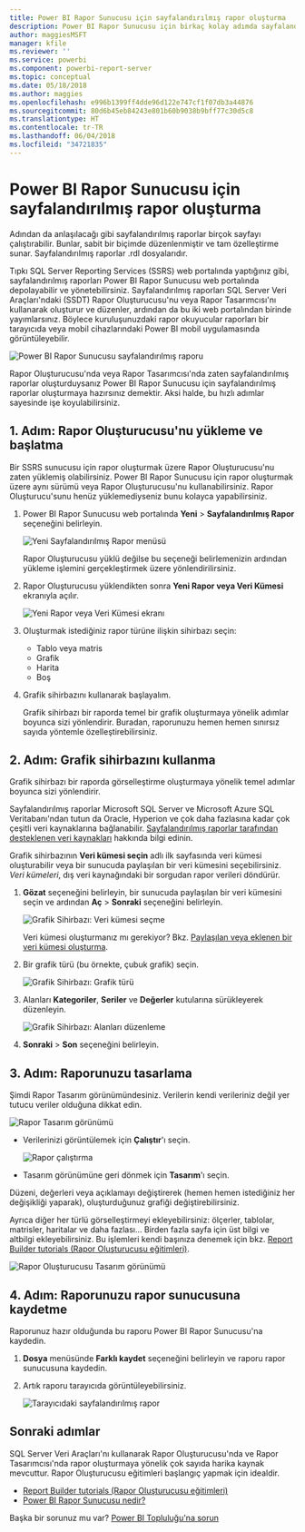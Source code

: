 ```yaml
---
title: Power BI Rapor Sunucusu için sayfalandırılmış rapor oluşturma
description: Power BI Rapor Sunucusu için birkaç kolay adımda sayfalandırılmış rapor oluşturmayı öğrenin.
author: maggiesMSFT
manager: kfile
ms.reviewer: ''
ms.service: powerbi
ms.component: powerbi-report-server
ms.topic: conceptual
ms.date: 05/18/2018
ms.author: maggies
ms.openlocfilehash: e996b1399ff4dde96d122e747cf1f07db3a44876
ms.sourcegitcommit: 80d6b45eb84243e801b60b9038b9bff77c30d5c8
ms.translationtype: HT
ms.contentlocale: tr-TR
ms.lasthandoff: 06/04/2018
ms.locfileid: "34721835"
---
```

# <a name="create-a-paginated-report-for-power-bi-report-server"></a>Power BI Rapor Sunucusu için sayfalandırılmış rapor oluşturma
Adından da anlaşılacağı gibi sayfalandırılmış raporlar birçok sayfayı çalıştırabilir. Bunlar, sabit bir biçimde düzenlenmiştir ve tam özelleştirme sunar. Sayfalandırılmış raporlar .rdl dosyalarıdır.

Tıpkı SQL Server Reporting Services (SSRS) web portalında yaptığınız gibi, sayfalandırılmış raporları Power BI Rapor Sunucusu web portalında depolayabilir ve yönetebilirsiniz. Sayfalandırılmış raporları SQL Server Veri Araçları'ndaki (SSDT) Rapor Oluşturucusu'nu veya Rapor Tasarımcısı'nı kullanarak oluşturur ve düzenler, ardından da bu iki web portalından birinde yayımlarsınız. Böylece kuruluşunuzdaki rapor okuyucular raporları bir tarayıcıda veya mobil cihazlarındaki Power BI mobil uygulamasında görüntüleyebilir.

![Power BI Rapor Sunucusu sayfalandırılmış raporu](media/quickstart-create-paginated-report/reportserver-paginated-report.png)

Rapor Oluşturucusu'nda veya Rapor Tasarımcısı'nda zaten sayfalandırılmış raporlar oluşturduysanız Power BI Rapor Sunucusu için sayfalandırılmış raporlar oluşturmaya hazırsınız demektir. Aksi halde, bu hızlı adımlar sayesinde işe koyulabilirsiniz.

## <a name="step-1-install-and-start-report-builder"></a>1. Adım: Rapor Oluşturucusu'nu yükleme ve başlatma
Bir SSRS sunucusu için rapor oluşturmak üzere Rapor Oluşturucusu'nu zaten yüklemiş olabilirsiniz. Power BI Rapor Sunucusu için rapor oluşturmak üzere aynı sürümü veya Rapor Oluşturucusu'nu kullanabilirsiniz. Rapor Oluşturucu'sunu henüz yüklemediyseniz bunu kolayca yapabilirsiniz.

1. Power BI Rapor Sunucusu web portalında **Yeni** > **Sayfalandırılmış Rapor** seçeneğini belirleyin.
   
    ![Yeni Sayfalandırılmış Rapor menüsü](media/quickstart-create-paginated-report/reportserver-new-paginated-report-menu.png)
   
    Rapor Oluşturucusu yüklü değilse bu seçeneği belirlemenizin ardından yükleme işlemini gerçekleştirmek üzere yönlendirilirsiniz.
2. Rapor Oluşturucusu yüklendikten sonra **Yeni Rapor veya Veri Kümesi**  ekranıyla açılır.
   
    ![Yeni Rapor veya Veri Kümesi ekranı](media/quickstart-create-paginated-report/reportserver-paginated-new-report-screen.png)
3. Oluşturmak istediğiniz rapor türüne ilişkin sihirbazı seçin:
   
   * Tablo veya matris
   * Grafik
   * Harita
   * Boş
4. Grafik sihirbazını kullanarak başlayalım.
   
    Grafik sihirbazı bir raporda temel bir grafik oluşturmaya yönelik adımlar boyunca sizi yönlendirir. Buradan, raporunuzu hemen hemen sınırsız sayıda yöntemle özelleştirebilirsiniz.

## <a name="step-2-go-through-the-chart-wizard"></a>2. Adım: Grafik sihirbazını kullanma
Grafik sihirbazı bir raporda görselleştirme oluşturmaya yönelik temel adımlar boyunca sizi yönlendirir.

Sayfalandırılmış raporlar Microsoft SQL Server ve Microsoft Azure SQL Veritabanı'ndan tutun da Oracle, Hyperion ve çok daha fazlasına kadar çok çeşitli veri kaynaklarına bağlanabilir. [Sayfalandırılmış raporlar tarafından desteklenen veri kaynakları](connect-data-sources.md) hakkında bilgi edinin.

Grafik sihirbazının **Veri kümesi seçin** adlı ilk sayfasında veri kümesi oluşturabilir veya bir sunucuda paylaşılan bir veri kümesini seçebilirsiniz. *Veri kümeleri*, dış veri kaynağındaki bir sorgudan rapor verileri döndürür.

1. **Gözat** seçeneğini belirleyin, bir sunucuda paylaşılan bir veri kümesini seçin ve ardından **Aç** > **Sonraki** seçeneğini belirleyin.
   
    ![Grafik Sihirbazı: Veri kümesi seçme](media/quickstart-create-paginated-report/reportserver-paginated-choose-dataset.png)
   
     Veri kümesi oluşturmanız mı gerekiyor? Bkz. [Paylaşılan veya eklenen bir veri kümesi oluşturma](https://docs.microsoft.com/sql/reporting-services/report-data/create-a-shared-dataset-or-embedded-dataset-report-builder-and-ssrs).
2. Bir grafik türü (bu örnekte, çubuk grafik) seçin.
   
    ![Grafik Sihirbazı: Grafik türü](media/quickstart-create-paginated-report/reportserver-paginated-choose-chart-type.png)
3. Alanları **Kategoriler**, **Seriler** ve **Değerler** kutularına sürükleyerek düzenleyin.
   
    ![Grafik Sihirbazı: Alanları düzenleme](media/quickstart-create-paginated-report/reportserver-paginated-arrange-fields.png)
4. **Sonraki** > **Son** seçeneğini belirleyin.

## <a name="step-3-design-your-report"></a>3. Adım: Raporunuzu tasarlama
Şimdi Rapor Tasarım görünümündesiniz. Verilerin kendi verileriniz değil yer tutucu veriler olduğuna dikkat edin.

![Rapor Tasarım görünümü](media/quickstart-create-paginated-report/reportserver-paginated-preview-report.png)

* Verilerinizi görüntülemek için **Çalıştır**'ı seçin.
  
     ![Rapor çalıştırma](media/quickstart-create-paginated-report/reportserver-paginated-run-report.png)
* Tasarım görünümüne geri dönmek için **Tasarım**'ı seçin.

Düzeni, değerleri veya açıklamayı değiştirerek (hemen hemen istediğiniz her değişikliği yaparak), oluşturduğunuz grafiği değiştirebilirsiniz.

Ayrıca diğer her türlü görselleştirmeyi ekleyebilirsiniz: ölçerler, tablolar, matrisler, haritalar ve daha fazlası... Birden fazla sayfa için üst bilgi ve altbilgi ekleyebilirsiniz. Bu işlemleri kendi başınıza denemek için bkz. [Report Builder tutorials (Rapor Oluşturucusu eğitimleri)](https://docs.microsoft.com/sql/reporting-services/report-builder-tutorials).

![Rapor Oluşturucusu Tasarım görünümü](media/quickstart-create-paginated-report/reportserver-paginated-finished-design-report.png)

## <a name="step-4-save-your-report-to-the-report-server"></a>4. Adım: Raporunuzu rapor sunucusuna kaydetme
Raporunuz hazır olduğunda bu raporu Power BI Rapor Sunucusu'na kaydedin.

1. **Dosya** menüsünde **Farklı kaydet** seçeneğini belirleyin ve raporu rapor sunucusuna kaydedin. 
2. Artık raporu tarayıcıda görüntüleyebilirsiniz.
   
    ![Tarayıcıdaki sayfalandırılmış rapor](media/quickstart-create-paginated-report/reportserver-paginated-report.png)

## <a name="next-steps"></a>Sonraki adımlar
SQL Server Veri Araçları'nı kullanarak Rapor Oluşturucusu'nda ve Rapor Tasarımcısı'nda rapor oluşturmaya yönelik çok sayıda harika kaynak mevcuttur. Rapor Oluşturucusu eğitimleri başlangıç yapmak için idealdir.

* [Report Builder tutorials (Rapor Oluşturucusu eğitimleri)](https://docs.microsoft.com/sql/reporting-services/report-builder-tutorials)
* [Power BI Rapor Sunucusu nedir?](get-started.md)  

Başka bir sorunuz mu var? [Power BI Topluluğu'na sorun](https://community.powerbi.com/)

